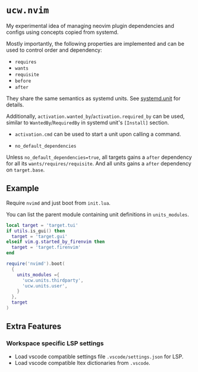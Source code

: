 # `ucw.nvim`

My experimental idea of managing neovim plugin dependencies and configs using concepts copied from systemd.

Mostly importantly, the following properties are implemented and can be used to control order and dependency:


* `requires`
* `wants`
* `requisite`
* `before`
* `after`

They share the same semantics as systemd units.
See [systemd.unit](https://www.freedesktop.org/software/systemd/man/systemd.unit.html) for details.

Additionally, `activation.wanted_by`/`activation.required_by` can be used, similar to `WantedBy`/`RequiredBy` in systemd
unit's `[Install]` section.

* `activation.cmd` can be used to start a unit upon calling a command.

* `no_default_dependencies`

Unless `no_default_dependencies=true`, all targets gains a `after` dependency for all its `wants/requires/requisite`.
And all units gains a `after` dependency on `target.base`.

## Example

Require `nvimd` and just boot from `init.lua`.

You can list the parent module containing unit definitions in `units_modules`.

```lua
local target = 'target.tui'
if utils.is_gui() then
  target = 'target.gui'
elseif vim.g.started_by_firenvim then
  target = 'target.firenvim'
end

require('nvimd').boot(
  {
    units_modules ={
      'ucw.units.thirdparty',
      'ucw.units.user',
    }
  },
  target
)
```

## Extra Features

### Workspace specific LSP settings

* Load vscode compatible settings file `.vscode/settings.json` for LSP.
* Load vscode compatible ltex dictionaries from `.vscode`.
